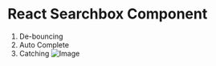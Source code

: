 # React Searchbox Component
1) De-bouncing
2) Auto Complete
3) Catching
   ![Image](https://github.com/user-attachments/assets/404af524-13bb-4df2-8cf3-006428087562)



